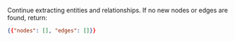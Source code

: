 Continue extracting entities and relationships. If no new nodes or edges are found, return:

```json
{{"nodes": [], "edges": []}}
```